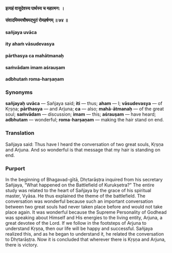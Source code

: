 #### इत्यहं वासुदेवस्य पार्थस्य च महात्मन: ।
#### संवादमिममश्रौषमद्भुतं रोमहर्षणम् ॥ ७४ ॥

#### sañjaya uvāca
#### ity ahaṁ vāsudevasya
#### pārthasya ca mahātmanaḥ
#### saṁvādam imam aśrauṣam
#### adbhutaṁ roma-harṣaṇam

### Synonyms

**sañjayaḥ** **uvāca** — Sañjaya said; **iti** — thus; **aham** — I; **vāsudevasya** — of Kṛṣṇa; **pārthasya** — and Arjuna; **ca** — also; **mahā**-**ātmanaḥ** — of the great soul; **saṁvādam** — discussion; **imam** — this; **aśrauṣam** — have heard; **adbhutam** — wonderful; **roma**-**harṣaṇam** — making the hair stand on end.

### Translation

Sañjaya said: Thus have I heard the conversation of two great souls, Kṛṣṇa and Arjuna. And so wonderful is that message that my hair is standing on end.

### Purport

In the beginning of Bhagavad-gītā, Dhṛtarāṣṭra inquired from his secretary Sañjaya, “What happened on the Battlefield of Kurukṣetra?” The entire study was related to the heart of Sañjaya by the grace of his spiritual master, Vyāsa. He thus explained the theme of the battlefield. The conversation was wonderful because such an important conversation between two great souls had never taken place before and would not take place again. It was wonderful because the Supreme Personality of Godhead was speaking about Himself and His energies to the living entity, Arjuna, a great devotee of the Lord. If we follow in the footsteps of Arjuna to understand Kṛṣṇa, then our life will be happy and successful. Sañjaya realized this, and as he began to understand it, he related the conversation to Dhṛtarāṣṭra. Now it is concluded that wherever there is Kṛṣṇa and Arjuna, there is victory.